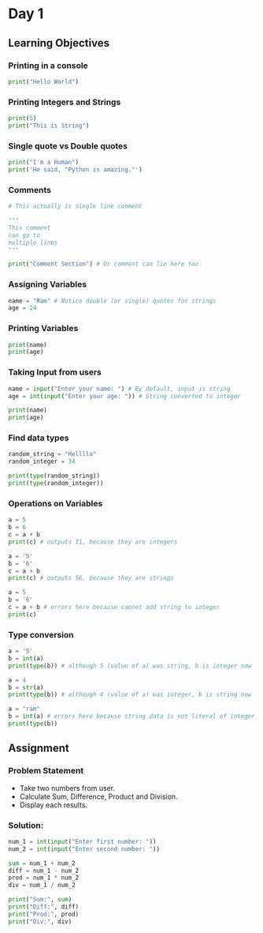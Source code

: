 # Day 1

## Learning Objectives

### Printing in a console

```python
print("Hello World")
```


### Printing Integers and Strings

```python
print(5)
print("This is String")
```


### Single quote vs Double quotes

```python
print("I'm a Human")
print('He said, "Python is amazing."')
```


### Comments

```python
# This actually is single line comment

"""
This comment
can go to
multiple lines
"""

print("Comment Section") # Or comment can lie here too
```


### Assigning Variables

```python
name = "Ram" # Notice double (or single) quotes for strings
age = 24
```


### Printing Variables

```python
print(name)
print(age)
```


### Taking Input from users

```python
name = input("Enter your name: ") # By default, input is string
age = int(input("Enter your age: ")) # String converted to integer

print(name)
print(age)
```


### Find data types

```python
random_string = "Hellllo"
random_integer = 34

print(type(random_string))
print(type(random_integer))
```


### Operations on Variables

```python
a = 5
b = 6
c = a + b
print(c) # outputs 11, because they are integers

a = '5'
b = '6'
c = a + b
print(c) # outputs 56, because they are strings

a = 5
b = '6'
c = a + b # errors here because cannot add string to integer
print(c)
```


### Type conversion

```python
a = '5'
b = int(a)
print(type(b)) # although 5 (value of a) was string, b is integer now

a = 4
b = str(a)
print(type(b)) # although 4 (value of a) was integer, b is string now

a = "ram"
b = int(a) # errors here because string data is not literal of integer
print(type(b))
```


## Assignment

### Problem Statement

- Take two numbers from user.
- Calculate Sum, Difference, Product and Division.
- Display each results.


### Solution:

```python
num_1 = int(input("Enter first number: "))
num_2 = int(input("Enter second number: "))

sum = num_1 + num_2
diff = num_1 - num_2
prod = num_1 * num_2
div = num_1 / num_2

print("Sum:", sum)
print("Diff:", diff)
print("Prod:", prod)
print("Div:", div)
```